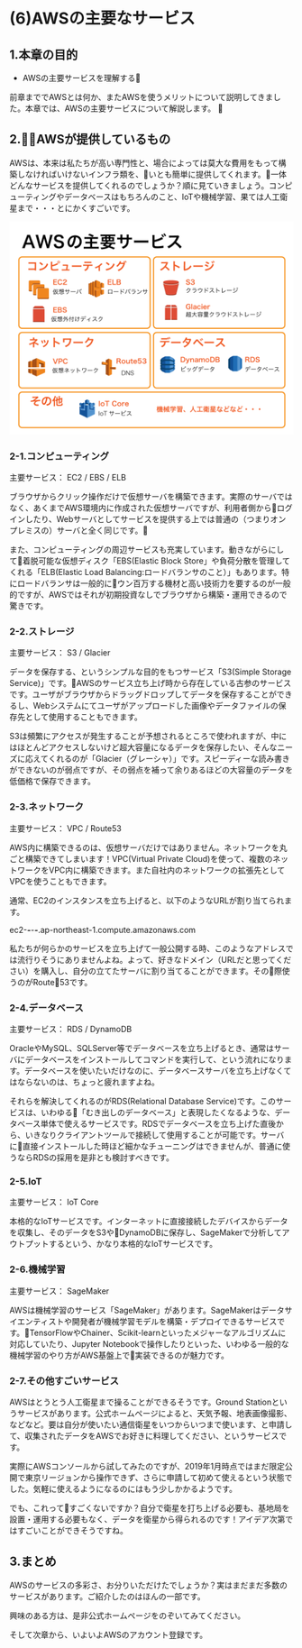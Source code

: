 # (6)AWSの主要なサービス

## 1.本章の目的

- AWSの主要サービスを理解する

  
前章まででAWSとは何か、またAWSを使うメリットについて説明してきました。本章では、AWSの主要サービスについて解説します。

## 2.AWSが提供しているもの

AWSは、本来は私たちが高い専門性と、場合によっては莫大な費用をもって構築しなければいけないインフラ類を、いとも簡単に提供してくれます。一体どんなサービスを提供してくれるのでしょうか？順に見ていきましょう。コンピューティングやデータベースはもちろんのこと、IoTや機械学習、果ては人工衛星まで・・・とにかくすごいです。

![図6-01. AWSの各種サービス](6-01.png)

### 2-1.コンピューティング

主要サービス： EC2 / EBS / ELB

ブラウザからクリック操作だけで仮想サーバを構築できます。実際のサーバではなく、あくまでAWS環境内に作成された仮想サーバですが、利用者側からログインしたり、Webサーバとしてサービスを提供する上では普通の（つまりオンプレミスの）サーバと全く同じです。

また、コンピューティングの周辺サービスも充実しています。動きながらにして着脱可能な仮想ディスク「EBS(Elastic Block Store」や負荷分散を管理してくれる「ELB(Elastic Load Balancing:ロードバランサのこと）」もあります。特にロードバランサは一般的にウン百万する機材と高い技術力を要するのが一般的ですが、AWSではそれが初期投資なしでブラウザから構築・運用できるので驚きです。

### 2-2.ストレージ

主要サービス： S3 / Glacier

データを保存する、というシンプルな目的をもつサービス「S3(Simple Storage Service)」です。AWSのサービス立ち上げ時から存在している古参のサービスです。ユーザがブラウザからドラッグドロップしてデータを保存することができるし、Webシステムにてユーザがアップロードした画像やデータファイルの保存先として使用することもできます。

S3は頻繁にアクセスが発生することが予想されるところで使われますが、中にはほとんどアクセスしないけど超大容量になるデータを保存したい、そんなニーズに応えてくれるのが「Glacier（グレーシャ）」です。スピーディーな読み書きができないのが弱点ですが、その弱点を補って余りあるほどの大容量のデータを低価格で保存できます。

### 2-3.ネットワーク

主要サービス： VPC / Route53

AWS内に構築できるのは、仮想サーバだけではありません。ネットワークを丸ごと構築できてしまいます！VPC(Virtual Private Cloud)を使って、複数のネットワークをVPC内に構築できます。また自社内のネットワークの拡張先としてVPCを使うこともできます。

通常、EC2のインスタンスを立ち上げると、以下のようなURLが割り当てられます。

ec2-***-***-***-***.ap-northeast-1.compute.amazonaws.com

私たちが何らかのサービスを立ち上げて一般公開する時、このようなアドレスでは流行りそうにありませんよね。よって、好きなドメイン（URLだと思ってください）を購入し、自分の立てたサーバに割り当てることができます。その際使うのがRoute53です。

### 2-4.データベース

主要サービス： RDS / DynamoDB

OracleやMySQL、SQLServer等でデータベースを立ち上げるとき、通常はサーバにデータベースをインストールしてコマンドを実行して、という流れになります。データベースを使いたいだけなのに、データベースサーバを立ち上げなくてはならないのは、ちょっと疲れますよね。

それらを解決してくれるのがRDS(Relational Database Service)です。このサービスは、いわゆる「むき出しのデータベース」と表現したくなるような、データベース単体で使えるサービスです。RDSでデータベースを立ち上げた直後から、いきなりクライアントツールで接続して使用することが可能です。サーバに直接インストールした時ほど細かなチューニングはできませんが、普通に使うならRDSの採用を是非とも検討すべきです。

### 2-5.IoT

主要サービス： IoT Core 

本格的なIoTサービスです。インターネットに直接接続したデバイスからデータを収集し、そのデータをS3やDynamoDBに保存し、SageMakerで分析してアウトプットするという、かなり本格的なIoTサービスです。

### 2-6.機械学習

主要サービス： SageMaker

AWSは機械学習のサービス「SageMaker」があります。SageMakerはデータサイエンティストや開発者が機械学習モデルを構築・デプロイできるサービスです。TensorFlowやChainer、Scikit-learnといったメジャーなアルゴリズムに対応していたり、Jupyter Notebookで操作したりといった、いわゆる一般的な機械学習のやり方がAWS基盤上で実装できるのが魅力です。

### 2-7.その他すごいサービス

AWSはとうとう人工衛星まで操ることができるそうです。Ground Stationというサービスがあります。公式ホームページによると、天気予報、地表画像撮影、などなど。要は自分が使いたい通信衛星をいつからいつまで使います、と申請して、収集されたデータをAWSでお好きに料理してください、というサービスです。

実際にAWSコンソールから試してみたのですが、2019年1月時点ではまだ限定公開で東京リージョンから操作できず、さらに申請して初めて使えるという状態でした。気軽に使えるようになるのにはもう少しかかるようです。

でも、これってすごくないですか？自分で衛星を打ち上げる必要も、基地局を設置・運用する必要もなく、データを衛星から得られるのです！アイデア次第ではすごいことができそうですね。

## 3.まとめ

AWSのサービスの多彩さ、お分りいただけたでしょうか？実はまだまだ多数のサービスがあります。ご紹介したのはほんの一部です。

興味のある方は、是非公式ホームページをのぞいてみてください。

そして次章から、いよいよAWSのアカウント登録です。
